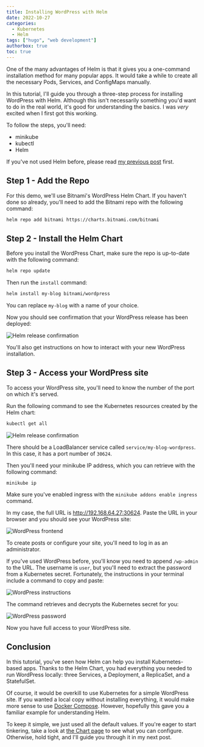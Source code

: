 ```yaml
---
title: Installing WordPress with Helm
date: 2022-10-27
categories:
  - Kubernetes
  - Helm
tags: ["hugo", "web development"]
authorbox: true
toc: true
---
```


One of the many advantages of Helm is that it gives you a one-command installation method for many popular apps. It would take a while to create all the necessary Pods, Services, and ConfigMaps manually.

In this tutorial, I'll guide you through a three-step process for installing WordPress with Helm. Although this isn't necessarily something you'd want to do in the real world, it's good for understanding the basics. I was *very* excited when I first got this working.

To follow the steps, you'll need:

- minikube
- kubectl
- Helm

If you've not used Helm before, please read [my previous post](https://www.catherinepope.com/kubernetes/2022/10/26/getting-started-helm.html) first. 

## Step 1 - Add the Repo

For this demo, we'll use Bitnami's WordPress Helm Chart. If you haven't done so already, you'll need to add the Bitnami repo with the following command:

``` sh
helm repo add bitnami https://charts.bitnami.com/bitnami
```

## Step 2 - Install the Helm Chart

Before you install the WordPress Chart, make sure the repo is up-to-date with the following command:

``` sh
helm repo update
```

Then run the `install` command:

``` sh
helm install my-blog bitnami/wordpress
```

You can replace `my-blog` with a name of your choice.

Now you should see confirmation that your WordPress release has been deployed:

![Helm release confirmation](/images/my-blog-deployed.png)

You'll also get instructions on how to interact with your new WordPress installation.

## Step 3 - Access your WordPress site

To access your WordPress site, you'll need to know the number of the port on which it's served.

Run the following command to see the Kubernetes resources created by the Helm chart:

``` sh
kubectl get all
```

![Helm release confirmation](/images/my-blog-loadbalancer.png)

There should be a LoadBalancer service called `service/my-blog-wordpress`. In this case, it has a port number of `30624`.

Then you'll need your minikube IP address, which you can retrieve with the following command:

`minikube ip`

Make sure you've enabled ingress with the `minikube addons enable ingress` command.

In my case, the full URL is http://192.168.64.27:30624. Paste the URL in your browser and you should see your WordPress site:

![WordPress frontend](/images/wordpress-frontend.png)

To create posts or configure your site, you'll need to log in as an administrator. 

If you've used WordPress before, you'll know you need to append `/wp-admin` to the URL. The username is `user`, but you'll need to extract the password from a Kubernetes secret. Fortunately, the instructions in your terminal include a command to copy and paste:

![WordPress instructions](/images/wordpress-instructions.png)

The command retrieves and decrypts the Kubernetes secret for you:

![WordPress password](/images/wordpress-password.png)

Now you have full access to your WordPress site.

## Conclusion

In this tutorial, you've seen how Helm can help you install Kubernetes-based apps. Thanks to the Helm Chart, you had everything you needed to run WordPress locally: three Services, a Deployment, a ReplicaSet, and a StatefulSet.

Of course, it would be overkill to use Kubernetes for a simple WordPress site. If you wanted a local copy without installing everything, it would make more sense to use [Docker Compose](https://www.catherinepope.com/docker/docker-compose/). However, hopefully this gave you a familiar example for understanding Helm.

To keep it simple, we just used all the default values. If you're eager to start tinkering, take a look at [the Chart page](https://artifacthub.io/packages/helm/bitnami/wordpress) to see what you can configure. Otherwise, hold tight, and I'll guide you through it in my next post.

